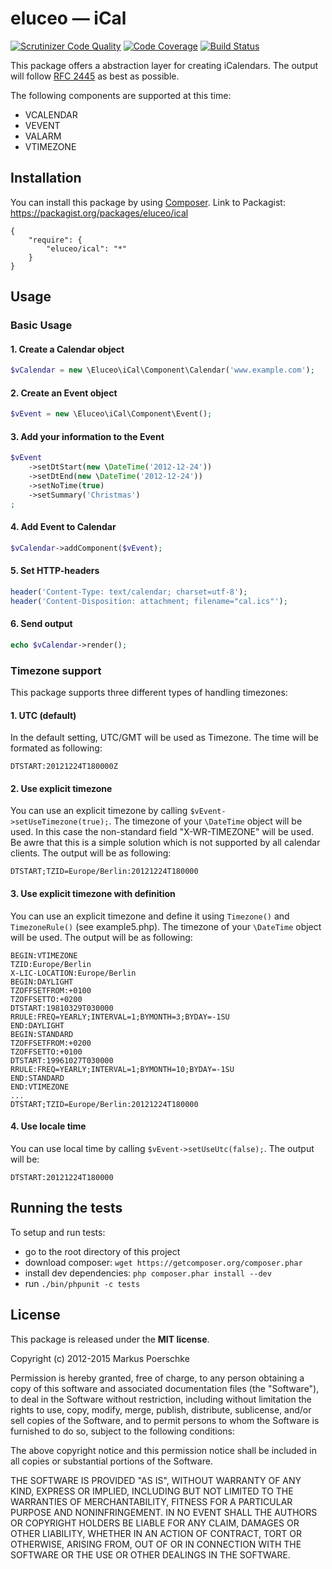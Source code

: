 # eluceo — iCal

[![Scrutinizer Code Quality](https://scrutinizer-ci.com/g/markuspoerschke/iCal/badges/quality-score.png?b=master)](https://scrutinizer-ci.com/g/markuspoerschke/iCal/?branch=master) [![Code Coverage](https://scrutinizer-ci.com/g/markuspoerschke/iCal/badges/coverage.png?b=master)](https://scrutinizer-ci.com/g/markuspoerschke/iCal/?branch=master) [![Build Status](https://travis-ci.org/markuspoerschke/iCal.svg?branch=master)](https://travis-ci.org/markuspoerschke/iCal)

This package offers a abstraction layer for creating iCalendars. The output will
follow [RFC 2445](http://www.ietf.org/rfc/rfc2445.txt) as best as possible.

The following components are supported at this time:

* VCALENDAR
* VEVENT
* VALARM
* VTIMEZONE

## Installation

You can install this package by using [Composer](http://getcomposer.org).
Link to Packagist: https://packagist.org/packages/eluceo/ical

```
{
    "require": {
        "eluceo/ical": "*"
    }
}
```

## Usage

### Basic Usage

#### 1. Create a Calendar object

```PHP
$vCalendar = new \Eluceo\iCal\Component\Calendar('www.example.com');
```

#### 2. Create an Event object

```PHP
$vEvent = new \Eluceo\iCal\Component\Event();
```

#### 3. Add your information to the Event

```PHP
$vEvent
    ->setDtStart(new \DateTime('2012-12-24'))
    ->setDtEnd(new \DateTime('2012-12-24'))
    ->setNoTime(true)
    ->setSummary('Christmas')
;
```

#### 4. Add Event to Calendar

```PHP
$vCalendar->addComponent($vEvent);
```

#### 5. Set HTTP-headers

```PHP
header('Content-Type: text/calendar; charset=utf-8');
header('Content-Disposition: attachment; filename="cal.ics"');
```

#### 6. Send output

```PHP
echo $vCalendar->render();
```

### Timezone support

This package supports three different types of handling timezones:

#### 1. UTC (default)

In the default setting, UTC/GMT will be used as Timezone. The time will be formated as following:

```
DTSTART:20121224T180000Z
```

#### 2. Use explicit timezone

You can use an explicit timezone by calling `$vEvent->setUseTimezone(true);`. The timezone of your
`\DateTime` object will be used. In this case the non-standard field "X-WR-TIMEZONE" will be used.
Be awre that this is a simple solution which is not supported by all calendar clients.
The output will be as following:

```
DTSTART;TZID=Europe/Berlin:20121224T180000
```

#### 3. Use explicit timezone with definition

You can use an explicit timezone and define it using `Timezone()` and `TimezoneRule()` (see example5.php).
The timezone of your `\DateTime` object will be used. The output will be as following:

```
BEGIN:VTIMEZONE
TZID:Europe/Berlin
X-LIC-LOCATION:Europe/Berlin
BEGIN:DAYLIGHT
TZOFFSETFROM:+0100
TZOFFSETTO:+0200
DTSTART:19810329T030000
RRULE:FREQ=YEARLY;INTERVAL=1;BYMONTH=3;BYDAY=-1SU
END:DAYLIGHT
BEGIN:STANDARD
TZOFFSETFROM:+0200
TZOFFSETTO:+0100
DTSTART:19961027T030000
RRULE:FREQ=YEARLY;INTERVAL=1;BYMONTH=10;BYDAY=-1SU
END:STANDARD
END:VTIMEZONE
...
DTSTART;TZID=Europe/Berlin:20121224T180000
```

#### 4. Use locale time

You can use local time by calling `$vEvent->setUseUtc(false);`. The output will be:

```
DTSTART:20121224T180000
```

## Running the tests

To setup and run tests:

- go to the root directory of this project
- download composer: `wget https://getcomposer.org/composer.phar`
- install dev dependencies: `php composer.phar install --dev`
- run `./bin/phpunit -c tests`

## License

This package is released under the __MIT license__.

Copyright (c) 2012-2015 Markus Poerschke

Permission is hereby granted, free of charge, to any person obtaining a copy
of this software and associated documentation files (the "Software"), to deal
in the Software without restriction, including without limitation the rights
to use, copy, modify, merge, publish, distribute, sublicense, and/or sell
copies of the Software, and to permit persons to whom the Software is furnished
to do so, subject to the following conditions:

The above copyright notice and this permission notice shall be included in all
copies or substantial portions of the Software.

THE SOFTWARE IS PROVIDED "AS IS", WITHOUT WARRANTY OF ANY KIND, EXPRESS OR
IMPLIED, INCLUDING BUT NOT LIMITED TO THE WARRANTIES OF MERCHANTABILITY,
FITNESS FOR A PARTICULAR PURPOSE AND NONINFRINGEMENT. IN NO EVENT SHALL THE
AUTHORS OR COPYRIGHT HOLDERS BE LIABLE FOR ANY CLAIM, DAMAGES OR OTHER
LIABILITY, WHETHER IN AN ACTION OF CONTRACT, TORT OR OTHERWISE, ARISING FROM,
OUT OF OR IN CONNECTION WITH THE SOFTWARE OR THE USE OR OTHER DEALINGS IN
THE SOFTWARE.
